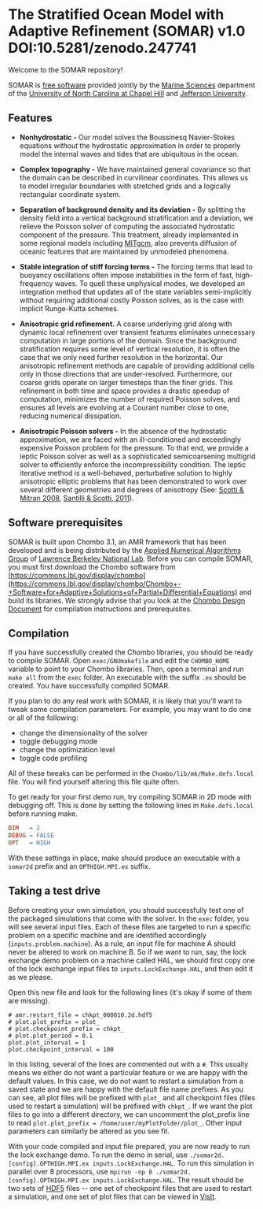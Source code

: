 The Stratified Ocean Model with Adaptive Refinement (SOMAR) v1.0 DOI:10.5281/zenodo.247741
=====

Welcome to the SOMAR repository!

SOMAR is [free software](https://www.gnu.org/licenses/lgpl-2.1.html 'The GNU Lesser General Public License, version 2.1 applies.') provided jointly by the [Marine Sciences](http://marine.unc.edu/ 'UNC Marine Sciences website') department of the [University of North Carolina at Chapel Hill](http://unc.edu/ 'UNC at Chapel Hill website') and [Jefferson University](http://www.philau.edu/).


Features
-----
- **Nonhydrostatic -** Our model solves the Boussinesq Navier-Stokes equations *without* the hydrostatic approximation in order to properly model the internal waves and tides that are ubiquitous in the ocean.


- **Complex topography -** We have maintained general covariance so that the domain can be described in curvilinear coordinates. This allows us to model irregular boundaries with stretched grids and a logically rectangular coordinate system.


- **Separation of background density and its deviation -** By splitting the density field into a vertical background stratification and a deviation, we relieve the Poisson solver of computing the associated hydrostatic component of the pressure. This treatment, already implemented in some regional models including [MITgcm](http://mitgcm.org/ 'The MITgcm website'), also prevents diffusion of oceanic features that are maintained by unmodeled phenomena.


- **Stable integration of stiff forcing terms -** The forcing terms that lead to buoyancy oscillations often impose instabilities in the form of fast, high-frequency waves. To quell these unphysical modes, we developed an integration method that updates all of the state variables semi-implicitly without requiring additional costly Poisson solves, as is the case with implicit Runge-Kutta schemes.


- **Anisotropic grid refinement.** A coarse underlying grid along with dynamic local refinement over transient features eliminates unnecessary computation in large portions of the domain. Since the background stratification requires some level of vertical resolution, it is often the case that we only need further resolution in the horizontal. Our anisotropic refinement methods are capable of providing additional cells only in those directions that are under-resolved. Furthermore, our coarse grids operate on larger timesteps than the finer grids. This refinement in both time and space provides a drastic speedup of computation, minimizes the number of required Poisson solves, and ensures all levels are evolving at a Courant number close to one, reducing numerical dissipation.


- **Anisotropic Poisson solvers -** In the absence of the hydrostatic approximation, we are faced with an ill-conditioned and exceedingly expensive Poisson problem for the pressure. To that end, we provide a leptic Poisson solver as well as a sophisticated semicoarsening multigrid solver to efficiently enforce the incompressibility condition. The leptic iterative method is a well-behaved, perturbative solution to highly anisotropic elliptic problems that has been demonstrated to work over several different geometries and degrees of anisotropy (See: [Scotti & Mitran 2008](http://www.sciencedirect.com/science/article/pii/S1463500308001005 'An approximated method for the solution of elliptic problems in thin domains: Application to nonlinear internal waves'), [Santilli & Scotti, 2011](http://dx.doi.org/10.1016/j.jcp.2011.06.022 'An efficient method for solving highly anisotropic elliptic equations')).


Software prerequisites
-----
SOMAR is built upon Chombo 3.1, an AMR framework that has been developed and is being distributed by the [Applied Numerical Algorithms Group](http://crd.lbl.gov/groups-depts/ANAG/ 'ANAG website') of [Lawrence Berkeley National Lab](http://www.lbl.gov/ 'LBNL website'). Before you can compile SOMAR, you must first download the Chombo software from [https://commons.lbl.gov/display/chombo](https://commons.lbl.gov/display/chombo/Chombo+-+Software+for+Adaptive+Solutions+of+Partial+Differential+Equations) and build its libraries. We strongly advise that you look at the [Chombo Design Document](https://seesar.lbl.gov/anag/chombo/ChomboDesign-3.1.pdf) for compilation instructions and prerequisites.


Compilation
-----
If you have successfully created the Chombo libraries, you should be ready to compile SOMAR. Open `exec/GNUmakefile` and edit the `CHOMBO_HOME` variable to point to your Chombo libraries. Then, open a terminal and run `make all` from the `exec` folder. An executable with the suffix `.ex` should be created. You have successfully compiled SOMAR.

If you plan to do any real work with SOMAR, it is likely that you'll want to tweak some compilation parameters. For example, you may want to do one or all of the following:

- change the dimensionality of the solver
- toggle debugging mode
- change the optimization level
- toggle code profiling

All of these tweaks can be performed in the `Chombo/lib/mk/Make.defs.local` file. You will find yourself altering this file quite often.

To get ready for your first demo run, try compiling SOMAR in 2D mode with debugging off. This is done by setting the following lines in `Make.defs.local` before running make.
```Makefile
DIM   = 2
DEBUG = FALSE
OPT   = HIGH
```
With these settings in place, make should produce an executable with a `somar2d` prefix and an `OPTHIGH.MPI.ex` suffix.


Taking a test drive
-----
Before creating your own simulation, you should successfully test one of the packaged simulations that come with the solver. In the `exec` folder, you will see several input files. Each of these files are targeted to run a specific problem on a specific machine and are identified accordingly (`inputs.problem.machine`). As a rule, an input file for machine A should never be altered to work on machine B. So if we want to run, say, the lock exchange demo problem on a machine called HAL, we should first copy one of the lock exchange input files to `inputs.LockExchange.HAL`, and then edit it as we please.

Open this new file and look for the following lines (it's okay if some of them are missing).
```
# amr.restart_file = chkpt_000010.2d.hdf5
# plot.plot_prefix = plot_
# plot.checkpoint_prefix = chkpt_
# plot.plot_period = 0.1
plot.plot_interval = 1
plot.checkpoint_interval = 100
```
In this listing, several of the lines are commented out with a `#`. This usually means we either do not want a particular feature or we are happy with the default values. In this case, we do not want to restart a simulation from a saved state and we are happy with the default file name prefixes. As you can see, all plot files will be prefixed with `plot_` and all checkpoint files (files used to restart a simulation) will be prefixed with `chkpt_`. If we want the plot files to go into a different directory, we can uncomment the plot\_prefix line to read `plot.plot_prefix = /home/user/myPlotFolder/plot_`. Other input parameters can similarly be altered as you see fit.

With your code compiled and input file prepared, you are now ready to run the lock exchange demo. To run the demo in serial, use `./somar2d.[config].OPTHIGH.MPI.ex inputs.LockExchange.HAL`. To run this simulation in parallel over 8 processors, use `mpirun -np 8 ./somar2d.[config].OPTHIGH.MPI.ex inputs.LockExchange.HAL`. The result should be two sets of [HDF5](http://www.hdfgroup.org/HDF5/ 'The HDF group website') files -- one set of checkpoint files that are used to restart a simulation, and one set of plot files that can be viewed in [VisIt](https://wci.llnl.gov/simulation/computer-codes/visit 'The VisIt webpage').
